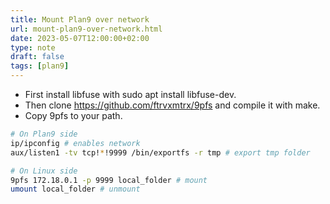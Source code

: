```yaml
---
title: Mount Plan9 over network
url: mount-plan9-over-network.html
date: 2023-05-07T12:00:00+02:00
type: note
draft: false
tags: [plan9]
---
```


- First install libfuse with sudo apt install libfuse-dev.
- Then clone https://github.com/ftrvxmtrx/9pfs and compile it with make.
- Copy 9pfs to your path.

```sh
# On Plan9 side
ip/ipconfig # enables network
aux/listen1 -tv tcp!*!9999 /bin/exportfs -r tmp # export tmp folder

# On Linux side
9pfs 172.18.0.1 -p 9999 local_folder # mount
umount local_folder # unmount
```

